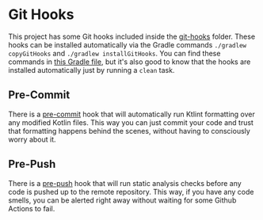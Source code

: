# Git Hooks

This project has some Git hooks included inside the [git-hooks](/hooks) folder. These hooks can be
installed automatically via the Gradle commands `./gradlew copyGitHooks`
and `./gradlew installGitHooks`. You can find these commands
in [this Gradle file](/buildscripts/githooks.gradle), but it's also good to know that the hooks are
installed automatically just by running a `clean` task.

## Pre-Commit

There is a [pre-commit](/hooks/pre-commit.sh) hook that will automatically run Ktlint formatting
over any modified Kotlin files.
This way you can just commit your code and trust that formatting happens behind the scenes,
without having to consciously worry about it.

## Pre-Push

There is a [pre-push](/hooks/pre-push.sh) hook that will run static analysis checks before any code
is pushed up to the remote repository.
This way, if you have any code smells, you can be alerted right away without waiting for
some Github Actions to fail.
